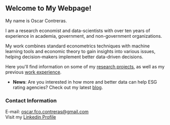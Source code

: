 ## Welcome to My Webpage!

My name is Oscar Contreras.

I am a research economist and data-scientists with over ten years of experience in academia, government, and non-government organizations.

My work combines standard econometrics techniques with machine learning tools and economic theory to gain insights into various issues, helping decision-makers implement better data-driven decisions.

Here you'll find information on some of my [research projects](./projects.html), as well as my previous [work experience](./about_me.html).

* **News**: Are you interested in how more and better data can help ESG rating agencies? Check out my latest [blog](https://www.milkenreview.org/articles/improving-the-esg-rating-landscape).


### Contact Information
E-mail: oscar.fco.contreras@gmail.com <br>
Visit my [Linkedin Profile](https://www.linkedin.com/in/oscarfcontreras)
